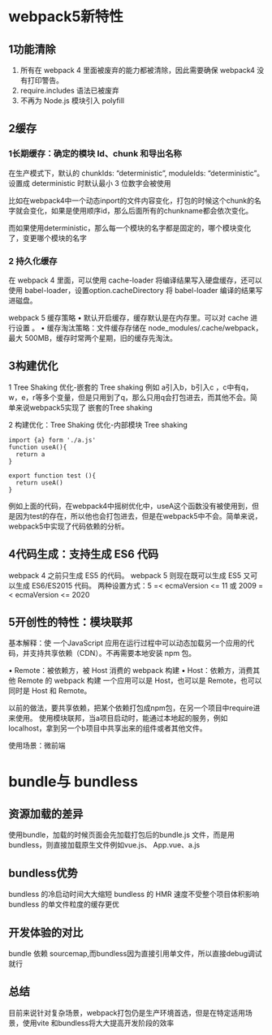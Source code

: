 # webpack5新特性
## 1功能清除
1. 所有在 webpack 4 里面被废弃的能力都被清除，因此需要确保 webpack4 没有打印警告。
2. require.includes 语法已被废弃
3. 不再为 Node.js 模块引⼊ polyfill

## 2缓存
### 1⻓期缓存：确定的模块 Id、chunk 和导出名称
在生产模式下，默认的 chunkIds: “deterministic”, moduleIds: “deterministic”。设置成 deterministic 时默认最小 3 位数字会被使用

比如在webpack4中一个动态inport的文件内容变化，打包的时候这个chunk的名字就会变化，如果是使用顺序id，那么后面所有的chunkname都会依次变化。  

而如果使用deterministic，那么每一个模块的名字都是固定的，哪个模块变化了，变更哪个模块的名字

### 2 持久化缓存
在 webpack 4 ⾥⾯，可以使⽤ cache-loader 将编译结果写⼊硬盘缓存，还可以使⽤ babel-loader，设置option.cacheDirectory 将 babel-loader 编译的结果写进磁盘。

webpack 5 缓存策略
• 默认开启缓存，缓存默认是在内存⾥。可以对 cache 进⾏设置 。 • 缓存淘汰策略：⽂件缓存存储在 node_modules/.cache/webpack，最⼤ 500MB，缓存时常两个星期，旧的缓存先淘汰。

## 3构建优化
1 Tree Shaking 优化-嵌套的 Tree shaking
例如 a引入b，b引入c ，c中有q，w，e，r等多个变量，但是只用到了q，那么只用q会打包进去，而其他不会。简单来说webpack5实现了 嵌套的Tree shaking


2 构建优化：Tree Shaking 优化-内部模块 Tree shaking
```
import {a} form './a.js'
function useA(){
  return a
}

export function test (){
  return useA()
}
```
例如上面的代码，在webpack4中摇树优化中，useA这个函数没有被使用到，但是因为test的存在，所以他也会打包进去，但是在webpack5中不会。简单来说，webpack5中实现了代码依赖的分析。

## 4代码⽣成：⽀持⽣成 ES6 代码
webpack 4 之前只⽣成 ES5 的代码。 webpack 5 则现在既可以⽣成 ES5 ⼜可以⽣成 ES6/ES2015 代码。
两种设置⽅式：5 =< ecmaVersion <= 11 或 2009 =< ecmaVersion <= 2020

## 5开创性的特性：模块联邦

基本解释：使 ⼀个JavaScript 应⽤在运⾏过程中可以动态加载另⼀个应⽤的代码，并⽀持共享依赖（CDN）。不再需要本地安装 npm 包。

• Remote：被依赖⽅，被 Host 消费的 webpack 构建
• Host：依赖⽅，消费其他 Remote 的 webpack 构建
一个应用可以是 Host，也可以是 Remote，也可以同时是 Host 和 Remote。

以前的做法，要共享依赖，把某个依赖打包成npm包，在另一个项目中require进来使用。
使用模块联邦，当a项目启动时，能通过本地起的服务，例如localhost，拿到另一个b项目中共享出来的组件或者其他文件。

使用场景：微前端

# bundle与 bundless
## 资源加载的差异 
使用bundle，加载的时候页面会先加载打包后的bundle.js 文件，而是用bundless，则直接加载原生文件例如vue.js、 App.vue、a.js

## bundless优势
bundless 的冷启动时间大大缩短
bundless 的 HMR 速度不受整个项目体积影响
bundless 的单文件粒度的缓存更优

## 开发体验的对⽐
bundle 依赖 sourcemap,而bundless因为直接引用单文件，所以直接debug调试就行

## 总结
目前来说针对复杂场景，webpack打包仍是生产环境首选，但是在特定适用场景，使用vite 和bundless将大大提高开发阶段的效率